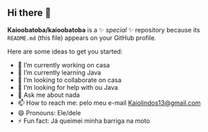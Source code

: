 ## Hi there 👋


**Kaioobatoba/kaioobatoba** is a ✨ _special_ ✨ repository because its `README.md` (this file) appears on your GitHub profile.

Here are some ideas to get you started:

- 🔭 I’m currently working on casa
- 🌱 I’m currently learning Java
- 👯 I’m looking to collaborate on casa
- 🤔 I’m looking for help with ou Java
- 💬 Ask me about nada
- 📫 How to reach me: pelo meu e-mail Kaiolindos13@gmail.com
- 😄 Pronouns: Ele/dele
- ⚡ Fun fact: Já queimei minha barriga na moto

